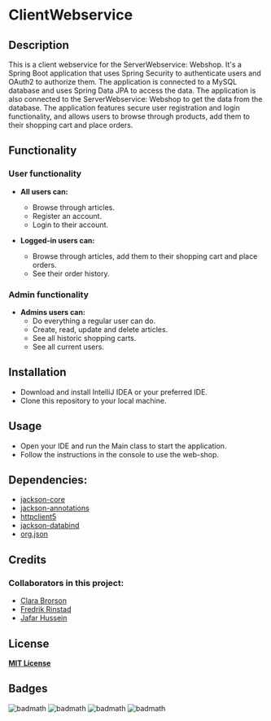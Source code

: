 # ClientWebservice

## Description

This is a client webservice for the ServerWebservice: Webshop. 
It's a Spring Boot application that uses Spring Security to authenticate users and OAuth2 to authorize them. 
The application is connected to a MySQL database and uses Spring Data JPA to access the data. The application is also connected to the ServerWebservice: Webshop to get the data from the database.
The application features secure user registration and login functionality, and allows users to browse through products, add them to their shopping cart and place orders.


## Functionality
### User functionality
- **All users can:**
  - Browse through articles.
  - Register an account.
  - Login to their account.
  
- **Logged-in users can:**
  - Browse through articles, add them to their shopping cart and place orders.
  - See their order history.
  

### Admin functionality
- **Admins users can:** 
  - Do everything a regular user can do.
  - Create, read, update and delete articles.
  - See all historic shopping carts.
  - See all current users.
  
## Installation

+ Download and install IntelliJ IDEA or your preferred IDE.
+ Clone this repository to your local machine.

## Usage

- Open your IDE and run the Main class to start the application.
- Follow the instructions in the console to use the web-shop.

## Dependencies:

- [jackson-core](https://mvnrepository.com/artifact/com.fasterxml.jackson.core/jackson-core)
- [jackson-annotations](https://mvnrepository.com/artifact/com.fasterxml.jackson.core/jackson-annotations)
- [httpclient5](https://mvnrepository.com/artifact/org.apache.httpcomponents.client5/httpclient5)
- [jackson-databind](https://mvnrepository.com/artifact/com.fasterxml.jackson.core/jackson-databind)
- [org.json](https://mvnrepository.com/artifact/org.json/json)


## Credits

### Collaborators in this project:
* [Clara Brorson](https://github.com/clarabrorson)
* [Fredrik Rinstad](https://github.com/Fringston)
* [Jafar Hussein](https://github.com/Jafar-Hussein)

## License

**[MIT License](https://choosealicense.com/licenses/mit/)**

## Badges
![badmath](https://img.shields.io/badge/JWT-000000?style=for-the-badge&logo=JSON%20web%20tokens&logoColor=white)
![badmath](https://img.shields.io/badge/apache_maven-C71A36?style=for-the-badge&logo=apachemaven&logoColor=white)
![badmath](https://img.shields.io/badge/Spring_Boot-F2F4F9?style=for-the-badge&logo=spring-boot)
![badmath](https://img.shields.io/badge/IntelliJ_IDEA-000000.svg?style=for-the-badge&logo=intellij-idea&logoColor=white)

